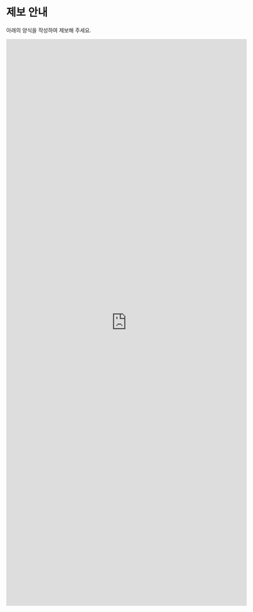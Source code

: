 # 제보 안내
아래의 양식을 작성하여 제보해 주세요.

<iframe src="https://docs.google.com/forms/d/e/1FAIpQLSeVuFJqSCuIKTfWnupVFkDFymDw00Ggiot6igV84RQ8rvbcCw/viewform?embedded=true" width="640" height="1504" frameborder="0" marginheight="0" marginwidth="0">로드 중…</iframe>
